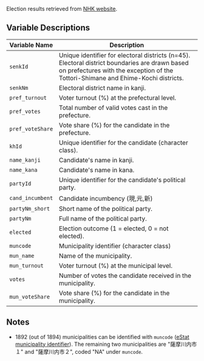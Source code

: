 
Election results retrieved from [NHK website](https://www.nhk.or.jp/senkyo/database/sangiin/2025/kaihyomap/).

## Variable Descriptions

| Variable Name     | Description |
|------------------|-------------|
| `senkId`         | Unique identifier for electoral districts (n=45). Electoral district boundaries are drawn based on prefectures with the exception of the Tottori-Shimane and Ehime-Kochi districts. |
| `senkNm`         | Electoral district name in kanji. |
| `pref_turnout`   | Voter turnout (%) at the prefectural level. |
| `pref_votes`     | Total number of valid votes cast in the prefecture. |
| `pref_voteShare` | Vote share (%) for the candidate in the prefecture. |
| `khId`           | Unique identifier for the candidate (character class). |
| `name_kanji`     | Candidate's name in kanji. |
| `name_kana`      | Candidate's name in kana. |
| `partyId`        | Unique identifier for the candidate's political party. |
| `cand_incumbent` | Candidate incumbency (現,元,新) |
| `partyNm_short`  | Short name of the political party. |
| `partyNm`        | Full name of the political party. |
| `elected`        | Election outcome (1 = elected, 0 = not elected). |
| `muncode`        | Municipality identifier (character class) |
| `mun_name`       | Name of the municipality. |
| `mun_turnout`    | Voter turnout (%) at the municipal level. |
| `votes`          | Number of votes the candidate received in the municipality. |
| `mun_voteShare`  | Vote share (%) for the candidate in the municipality. |

## Notes

- 1892 (out of 1894) municipalities can be identified with `muncode` ([eStat municipality identifier](https://www.e-stat.go.jp/municipalities/cities/areacode)). The remaining two municipalities are "薩摩川内市１" and "薩摩川内市２", coded "NA" under `muncode`.
